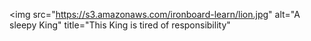 <img src="https://s3.amazonaws.com/ironboard-learn/lion.jpg" alt="A sleepy King" title="This King is tired of responsibility"
